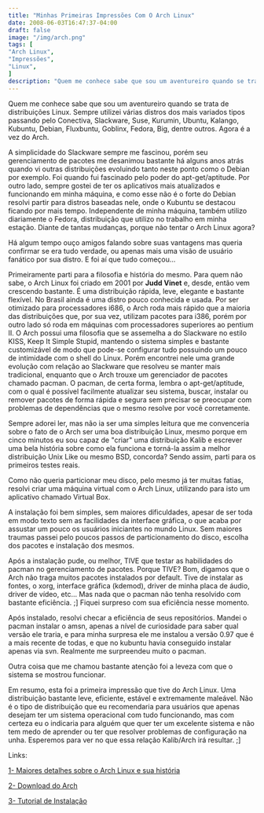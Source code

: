 ```yaml
---
title: "Minhas Primeiras Impressões Com O Arch Linux"
date: 2008-06-03T16:47:37-04:00
draft: false
image: "/img/arch.png"
tags: [
"Arch Linux",
"Impressões",
"Linux",
]
description: "Quem me conhece sabe que sou um aventureiro quando se trata de distribuições Linux. Sempre utilizei várias distros dos mais variados tipos passando pelo Conectiva, Slackware, Suse, Kurumin, Ubuntu, Kalango, Kubuntu, Debian, Fluxbuntu, Goblinx, Fedora, Big, dentre outros. Agora é a vez do Arch."
---
```

Quem me conhece sabe que sou um aventureiro quando se trata de distribuições Linux. Sempre utilizei várias distros dos mais variados tipos passando pelo Conectiva, Slackware, Suse, Kurumin, Ubuntu, Kalango, Kubuntu, Debian, Fluxbuntu, Goblinx, Fedora, Big, dentre outros. Agora é a vez do Arch.




A simplicidade do Slackware sempre me fascinou, porém seu gerenciamento de pacotes me desanimou bastante há alguns anos atrás quando vi outras distribuições evoluindo tanto neste ponto como o Debian por exemplo. Foi quando fui fascinado pelo poder do apt-get/aptitude. Por outro lado, sempre gostei de ter os aplicativos mais atualizados e funcionando em minha máquina, e como esse não é o forte do Debian resolvi partir para distros baseadas nele, onde o Kubuntu se destacou ficando por mais tempo. Independente de minha máquina, também utilizo diariamente o Fedora, distribuição que utilizo no trabalho em minha estação. Diante de tantas mudanças, porque não tentar o Arch Linux agora?




Há algum tempo ouço amigos falando sobre suas vantagens mas queria confirmar se era tudo verdade, ou apenas mais uma visão de usuário fanático por sua distro. E foi aí que tudo começou...




Primeiramente parti para a filosofia e história do mesmo. Para quem não sabe, o Arch Linux foi criado em 2001 por **Judd Vinet** e, desde, então vem crescendo bastante. É uma distribuição rápida, leve, elegante e bastante flexível. No Brasil ainda é uma distro pouco conhecida e usada. Por ser otimizado para processadores i686, o Arch roda mais rápido que a maioria das distribuições que, por sua vez, utilizam pacotes para i386, porém por outro lado só roda em máquinas com processadores superiores ao pentium II. O Arch possui uma filosofia que se assemelha a do Slackware no estilo KISS, Keep It Simple Stupid, mantendo o sistema simples e bastante customizável de modo que pode-se configurar tudo possuindo um pouco de intimidade com o shell do Linux. Porém encontrei nele uma grande evolução com relação ao Slackware que resolveu se manter mais tradicional, enquanto que o Arch trouxe um gerenciador de pacotes chamado pacman. O pacman, de certa forma, lembra o apt-get/aptitude, com o qual é possível facilmente atualizar seu sistema, buscar, instalar ou remover pacotes de forma rápida e segura sem precisar se preocupar com problemas de dependências que o mesmo resolve por você corretamente.




Sempre adorei ler, mas não ia ser uma simples leitura que me convenceria sobre o fato de o Arch ser uma boa distribuição Linux, mesmo porque em cinco minutos eu sou capaz de "criar" uma distribuição Kalib e escrever uma bela história sobre como ela funciona e torná-la assim a melhor distribuição Unix Like ou mesmo BSD, concorda? Sendo assim, parti para os primeiros testes reais.




Como não queria particionar meu disco, pelo mesmo já ter muitas fatias, resolvi criar uma máquina virtual com o Arch Linux, utilizando para isto um aplicativo chamado Virtual Box.




A instalação foi bem simples, sem maiores dificuldades, apesar de ser toda em modo texto sem as facilidades da interface gráfica, o que acaba por assustar um pouco os usuários iniciantes no mundo Linux. Sem maiores traumas passei pelo poucos passos de particionamento do disco, escolha dos pacotes e instalação dos mesmos.




Após a instalação pude, ou melhor, TIVE que testar as habilidades do pacman no gerenciamento de pacotes. Porque TIVE? Bom, digamos que o Arch não traga muitos pacotes instalados por default. Tive de instalar as fontes, o xorg, interface gráfica (kdemod), driver de minha placa de áudio, driver de vídeo, etc... Mas nada que o pacman não tenha resolvido com bastante eficiência. ;] Fiquei surpreso com sua eficiência nesse momento.




Após instalado, resolvi checar a eficiência de seus repositórios. Mandei o pacman instalar o amsn, apenas a nível de curiosidade para saber qual versão ele traria, e para minha surpresa ele me instalou a versão 0.97 que é a mais recente de todas, e que no kubuntu havia conseguido instalar apenas via svn. Realmente me surpreendeu muito o pacman.




Outra coisa que me chamou bastante atenção foi a leveza com que o sistema se mostrou funcionar.



Em resumo, esta foi a primeira impressão que tive do Arch Linux. Uma distribuição bastante leve, eficiente, estável e extremamente maleável. Não é o tipo de distribuição que eu recomendaria para usuários que apenas desejam ter um sistema operacional com tudo funcionando, mas com certeza eu o indicaria para alguém que quer ter um excelente sistema e não tem medo de aprender ou ter que resolver problemas de configuração na unha. Esperemos para ver no que essa relação Kalib/Arch irá resultar. ;]




Links:  

[1- Maiores detalhes sobre o Arch Linux e sua história](https://www.archlinux-br.org/about/)  

[2- Download do Arch](https://www.archlinux-br.org/download/)  

[3- Tutorial de Instalação](https://www.vivaolinux.com.br/artigos/verArtigo.php?codigo=8256)
